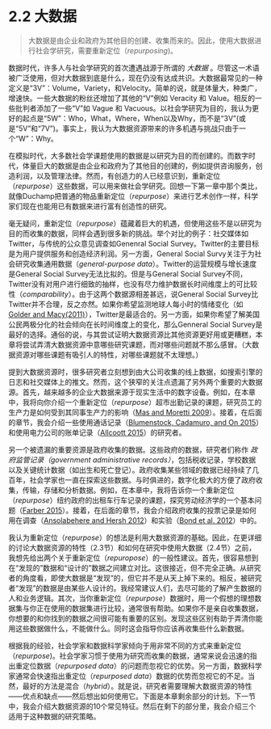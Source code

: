 # 2.2 大数据
> 大数据是由企业和政府为其他目的创建、收集而来的。因此，使用大数据进行社会学研究，需要重新定位（*repurposing*)。

数据时代，许多人与社会学研究的首次遭遇战源于所谓的 *大数据* 。尽管这一术语被广泛使用，但对大数据到底是什么，现在仍没有达成共识。大数据最常见的一种定义是“3V”：Volume，Variety，和Velocity。简单的说，就是体量大，种类广，增速快。一些大数据的粉丝还增加了其他的“V”例如 Veracity 和 Value。相反的一些批判者添加了一些“V”如 Vague 和 Vacuous。以社会学研究为目的，我认为更好的起点是“5W”：Who，What，Where，When以及Why，而不是“3V”(或是“5V”和“7V”)。事实上，我认为大数据资源带来的许多机遇与挑战只由于一个“W”：Why。

在模拟时代，大多数社会学课题使用的数据是以研究为目的而创建的。而数字时代，体量巨大的数据是由企业和政府为了其他目的创建的，例如提供咨询服务，创造利润，以及管理法律。然而，有创造力的人已经意识到，重新定位（*repurpose*）这些数据，可以用来做社会学研究。回想一下第一章中那个类比，就像Duchamp把普通的物品重新定位（*repurpose*）来进行艺术创作一样，科学家们现在也能用已有数据来进行富有创造性的研究。

毫无疑问，重新定位（*repurpose*）蕴藏着巨大的机遇，但使用这些不是以研究为目的而收集的数据，同样会遇到很多新的挑战。举个对比的例子：社交媒体如Twitter，与传统的公众意见调查如Genenral Social Survey。Twitter的主要目标是为用户提供服务和创造经济利润。另一方面，General Social Survy关注于为社会研究收集通用数据（*general-purpose data*）。Twitter的运营规模与增长速度是General Social Survey无法比拟的。但是与General Social Survey不同， Twitter没有对用户进行细致的抽样，也没有尽力维护数据长时间维度上的可比较性（*comparability*）。由于这两个数据源相差甚远，说General Social Survey比Twitter并不合理，反之亦然。如果你希望监测地球人每小时的情绪变化（如[Golder and Macy(2011)](https://doi.org/10.1126/science.1202775)），Twitter是最适合的。另一方面，如果你希望了解美国公民两极分化的社会倾向在长时间维度上的变化，那么Genneral Social Survey是最好的选择。通俗的说，与其尝试证明大数据资源比其他资源更好用或更糟糕，本章将尝试弄清大数据资源中意哪些研究课题，而对哪些问题就不那么感冒。（大数据资源对哪些课题有吸引人的特性，对哪些课题就不太理想。）

提到大数据资源时，很多研究者立刻想到由大公司收集的线上数据，如搜索引擎的日志和社交媒体上的推文。然而，这个狭窄的关注点遗漏了另外两个重要的大数据源。首先，越来越多的企业大数据来源于现实生活中的数字设备。例如，在本章中，我将向你介绍一个重新定位（*repurpose*）超市出勤记录的课题，研究员工的生产力是如何受到其同事生产力的影响（[Mas and Moretti 2009](https://doi.org/10.1257/aer.99.1.112)）。接着，在后面的章节，我会介绍一些使用通话记录（[Blumenstock, Cadamuro, and On 2015]()）和使用电力公司的账单记录（[Allcoott 2015](https://doi.org/10.1093/qje/qjv015)）的研究者。

另一个被遗漏的重要资源是政府收集的数据。这些政府的数据，研究者们称作 *政府监管记录（government administrative records）*，包括税收记录，学校数据以及关键统计数据（如出生和死亡登记）。政府收集某些领域的数据已经持续了几百年，社会学家也一直在探索这些数据。与时俱进的，数字化极大的方便了政府收集，传输，存储和分析数据。例如，在本章中，我将告诉你一个重新定位（*repurpose*）纽约政府的出租车行车记录的课题，探究劳动经济学的一个基本问题（[Farber 2015](https://doi.org/10.1093/qje/qjv026)）。接着，在后面的章节，我会介绍政府收集的投票记录是如何用在调查（[Ansolabehere and Hersh 2012](https://doi.org/10.1093/pan/mps023)）和实验（[Bond et al. 2012](https://doi.org/10.1038/nature11421)）中的。

我认为重新定位（*repurpose*）的想法是利用大数据资源的基础。因此，在更详细的讨论大数据资源的特性（2.3节）和如何在研究中使用大数据（2.4节）之前，我想先给出两个关于重新定位（*repuropose*）的一般性建议。首先，很容易想到在“发现的”数据和“设计的”数据之间建立对比。这很接近，但不完全正确。从研究者的角度看，即使大数据是“发现”的，但它并不是从天上掉下来的。相反，被研究者“发现”的数据是由某些人设计的。我经常建议人们，去尽可能的了解产生数据的人和业务逻辑。其次，当你重新定位（*repurpose*）数据时，用一个假想的理想数据集与你正在使用的数据集进行比较，通常很有帮助。如果你不是亲自收集数据，你想要的和你找到的数据之间很可能有重要的区别。发现这些区别有助于弄清你能用这些数据做什么，不能做什么。同时这会指导你应该再收集些什么新数据。

根据我的经验，社会学家和数据科学家倾向于用非常不同的方式来重新定位（*repurpose*)。社会学家习惯于使用为研究而收集的数据，通常来说会迅速的指出重定位数据（*repurposed data*）的问题而忽视它的优势。另一方面，数据科学家通常会快速指出重定位（*repurposed data*）数据的优势而忽视它的不足。当然，最好的方法是混合（*hybrid*）。就是说，研究者需要理解大数据资源的特性——优点和缺点——然后想出如何使用它。下面是本章剩余部分的计划。下一节中，我会介绍大数据资源的10个常见特征。然后在剩下的部分里，我会介绍三个适用于这种数据的研究策略。
